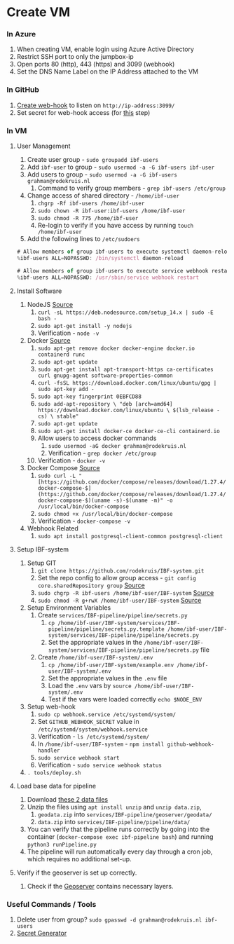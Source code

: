 # Create VM

### In Azure

1. When creating VM, enable login using Azure Active Directory
2. Restrict SSH port to only the jumpbox-ip
3. Open ports 80 (http), 443 (https) and 3099 (webhook)
4. Set the DNS Name Label on the IP Address attached to the VM

### In GitHub

1. [Create web-hook](https://github.com/rodekruis/IBF-system/settings/hooks) to
   listen on `http://ip-address:3099/`
2. Set secret for web-hook access (for [this]() step)

### In VM

1. User Management

    1. Create user group - `sudo groupadd ibf-users`
    2. Add `ibf-user` to group - `sudo usermod -a -G ibf-users ibf-user`
    3. Add users to group - `sudo usermod -a -G ibf-users grahman@rodekruis.nl`
        1. Command to verify group members - `grep ibf-users /etc/group`
    4. Change access of shared directory - `/home/ibf-user`
        1. `chgrp -Rf ibf-users /home/ibf-user`
        2. `sudo chown -R ibf-user:ibf-users /home/ibf-user`
        3. `sudo chmod -R 775 /home/ibf-user`
        4. Re-login to verify if you have access by running
           `touch /home/ibf-user`
    5. Add the following lines to `/etc/sudoers`

    ```jsx
    # Allow members of group ibf-users to execute systemctl daemon-reload
    %ibf-users ALL=NOPASSWD: /bin/systemctl daemon-reload

    # Allow members of group ibf-users to execute service webhook restart
    %ibf-users ALL=NOPASSWD: /usr/sbin/service webhook restart
    ```

2. Install Software
    1. NodeJS
       [Source](https://github.com/nodesource/distributions/blob/master/README.md#installation-instructions)
        1. `curl -sL https://deb.nodesource.com/setup_14.x | sudo -E bash -`
        2. `sudo apt-get install -y nodejs`
        3. Verification - `node -v`
    2. Docker [Source](https://docs.docker.com/engine/install/ubuntu/)
        1. `sudo apt-get remove docker docker-engine docker.io containerd runc`
        2. `sudo apt-get update`
        3. `sudo apt-get install apt-transport-https ca-certificates curl gnupg-agent software-properties-common`
        4. `curl -fsSL https://download.docker.com/linux/ubuntu/gpg | sudo apt-key add -`
        5. `sudo apt-key fingerprint 0EBFCD88`
        6. `sudo add-apt-repository \ "deb [arch=amd64] https://download.docker.com/linux/ubuntu \ $(lsb_release -cs) \ stable"`
        7. `sudo apt-get update`
        8. `sudo apt-get install docker-ce docker-ce-cli containerd.io`
        9. Allow users to access docker commands
            1. `sudo usermod -aG docker grahman@rodekruis.nl`
            2. Verification - `grep docker /etc/group`
        10. Verification - `docker -v`
    3. Docker Compose
       [Source](https://docs.docker.com/compose/install/#install-compose-on-linux-systems)
        1. `sudo curl -L "[https://github.com/docker/compose/releases/download/1.27.4/docker-compose-$](https://github.com/docker/compose/releases/download/1.27.4/docker-compose-$)(uname -s)-$(uname -m)" -o /usr/local/bin/docker-compose`
        2. `sudo chmod +x /usr/local/bin/docker-compose`
        3. Verification - `docker-compose -v`
    4. Webhook Related
        1. `sudo apt install postgresql-client-common postgresql-client`
3. Setup IBF-system
    1. Setup GIT
        1. `git clone https://github.com/rodekruis/IBF-system.git`
        2. Set the repo config to allow group access -
           `git config core.sharedRepository group`
           [Source](https://stackoverflow.com/a/6448326/1753041)
        3. `sudo chgrp -R ibf-users /home/ibf-user/IBF-system`
           [Source](https://stackoverflow.com/a/6448326/1753041)
        4. `sudo chmod -R g+rwX /home/ibf-user/IBF-system`
           [Source](https://stackoverflow.com/a/6448326/1753041)
    2. Setup Environment Variables
        1. Create `services/IBF-pipeline/pipeline/secrets.py`
            1. `cp /home/ibf-user/IBF-system/services/IBF-pipeline/pipeline/secrets.py.template /home/ibf-user/IBF-system/services/IBF-pipeline/pipeline/secrets.py`
            2. Set the appropriate values in the
               `/home/ibf-user/IBF-system/services/IBF-pipeline/pipeline/secrets.py`
               file
        2. Create `/home/ibf-user/IBF-system/.env`
            1. `cp /home/ibf-user/IBF-system/example.env /home/ibf-user/IBF-system/.env`
            2. Set the appropriate values in the `.env` file
            3. Load the `.env` vars by `source /home/ibf-user/IBF-system/.env`
            4. Test if the vars were loaded correctly `echo $NODE_ENV`
    3. Setup web-hook
        1. `sudo cp webhook.service /etc/systemd/system/`
        2. Set `GITHUB_WEBHOOK_SECRET` value in
           `/etc/systemd/system/webhook.service`
        3. Verification - `ls /etc/systemd/system/`
        4. In `/home/ibf-user/IBF-system` - `npm install github-webhook-handler`
        5. `sudo service webhook start`
        6. Verification - `sudo service webhook status`
    4. `. tools/deploy.sh`
4. Load base data for pipeline
    1. Download
       [these 2 data files](https://rodekruis.sharepoint.com/sites/510-CRAVK-510/_layouts/15/guestaccess.aspx?folderid=0fa454e6dc0024dbdba7a178655bdc216&authkey=AcqhM85JHZY8cc6H7BTKgO0&expiration=2021-08-27T22%3A00%3A00.000Z&e=MnocDf)
    2. Unzip the files using `apt install unzip` and `unzip data.zip`,
        1. `geodata.zip` into `services/IBF-pipeline/geoserver/geodata/`
        2. `data.zip` into `services/IBF-pipeline/pipeline/data/`
    3. You can verify that the pipeline runs correctly by going into the
       container (`docker-compose exec ibf-pipeline bash`) and running
       `python3 runPipeline.py`
    4. The pipeline will run automatically every day through a cron job, which
       requires no additional set-up.
5. Verify if the geoserver is set up correctly.
    1. Check if the
       [Geoserver](http://ibf.510.global/geoserver/web)
       contains necessary layers.

### Useful Commands / Tools

1. Delete user from group? `sudo gpasswd -d grahman@rodekruis.nl ibf-users`
2. [Secret Generator](https://passwordsgenerator.net/)
